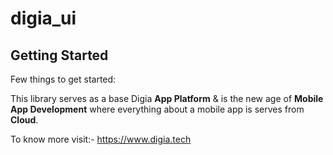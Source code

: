 # digia_ui

## Getting Started

Few things to get started:

This library serves as a base Digia **App Platform** & is the new age of **Mobile App Development**
where everything about a mobile app is serves from **Cloud**.

To know more visit:- https://www.digia.tech
